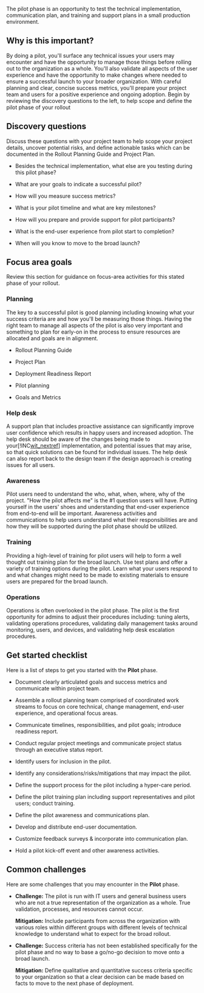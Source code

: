 The pilot phase is an opportunity to test the technical implementation, communication plan, and training and support plans in a small production environment.

## Why is this important?
By doing a pilot, you'll surface any technical issues your users may encounter and have the opportunity to manage those things before rolling out to the organization as a whole. You'll also validate all aspects of the user experience and have the opportunity to make changes where needed to ensure a successful launch to your broader organization. With careful planning and clear, concise success metrics, you'll prepare your project team and users for a positive experience and ongoing adoption.
Begin by reviewing the discovery questions to the left, to help scope and define the pilot phase of your rollout

## Discovery questions
Discuss these questions with your project team to help scope your project details, uncover potential risks, and define actionable tasks which can be documented in the  Rollout Planning Guide and Project Plan.

- Besides the technical implementation, what else are you testing during this pilot phase?

- What are your goals to indicate a successful pilot?

- How will you measure success metrics?

- What is your pilot timeline and what are key milestones?

- How will you prepare and provide support for pilot participants?

- What is the end-user experience from pilot start to completion?

- When will you know to move to the broad launch?

## Focus area goals
Review this section for guidance on focus-area activities for this stated phase of your rollout.

### Planning
The key to a successful pilot is good planning including knowing what your success criteria are and how you'll be measuring those things. Having the right team to manage all aspects of the pilot is also very important and something to plan for early-on in the process to ensure resources are allocated and goals are in alignment.

- Rollout Planning Guide

- Project Plan

- Deployment Readiness Report

- Pilot planning

- Goals and Metrics

### Help desk
A support plan that includes proactive assistance can significantly improve user confidence which results in happy users and increased adoption. The help desk should be aware of the changes being made to your[!INC[wit_nextref](../Token/wit_nextref_md.md)] implementation, and potential issues that may arise, so that quick solutions can be found for individual issues. The help desk can also report back to the design team if the design approach is creating issues for all users.

### Awareness
Pilot users need to understand the who, what, when, where, why of the project. "How the pilot affects me" is the #1 question users will have. Putting yourself in the users' shoes and understanding that end-user experience from end-to-end will be important. Awareness activities and communications to help users understand what their responsibilities are and how they will be supported during the pilot phase should be utilized.

### Training
Providing a high-level of training for pilot users will help to form a well thought out training plan for the broad launch. Use test plans and offer a variety of training options during the pilot. Learn what your users respond to and what changes might need to be made to existing materials to ensure users are prepared for the broad launch.

### Operations
Operations is often overlooked in the pilot phase. The pilot is the first opportunity for admins to adjust their procedures including: tuning  alerts, validating operations procedures, validating daily management tasks around monitoring, users, and devices, and validating help desk escalation procedures.

## Get started checklist
Here is a list of steps to get you started with the **Pilot** phase.

- Document clearly articulated goals and success metrics and communicate within project team.

- Assemble a rollout planning team comprised of coordinated work streams to focus on core technical, change management, end-user experience, and operational focus areas.

- Communicate timelines, responsibilities, and pilot goals; introduce readiness report.

- Conduct regular project meetings and communicate project status through an executive status report.

- Identify users for inclusion in the pilot.

- Identify any considerations/risks/mitigations that may impact the pilot.

- Define the support process for the pilot including a hyper-care period.

- Define the pilot training plan including support representatives and pilot users; conduct training.

- Define the pilot awareness and communications plan.

- Develop and distribute end-user documentation.

- Customize feedback surveys &amp; incorporate into communication plan.

- Hold a pilot kick-off event and other awareness activities.

## Common challenges
Here are some  challenges that you may encounter in the **Pilot** phase.

- **Challenge:** The pilot is run with IT users and general business users who are not a true representation of the organization as a whole. True validation, processes, and resources cannot occur.

   **Mitigation:** Include participants from across the organization with various roles within different groups with different levels of technical knowledge to understand what to expect for the broad rollout.

- **Challenge:** Success criteria has not been established specifically for the pilot phase and no way to base a go/no-go decision to move onto a broad launch.

   **Mitigation:** Define qualitative and quantitative success criteria specific to your organization so that a clear decision can be made based on facts to move to the next phase of deployment.

